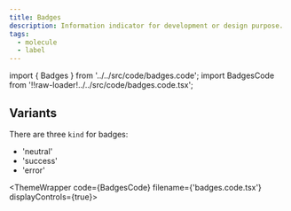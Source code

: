 ```yaml
---
title: Badges
description: Information indicator for development or design purpose.
tags:
  - molecule
  - label
---
```


<!-- CODE IMPORTS -->

<!-- prettier-ignore -->
import { Badges } from '../../src/code/badges.code'; 
import BadgesCode from '!!raw-loader!../../src/code/badges.code.tsx';

<!-- END CODE IMPORTS -->

<DocHeader props={props}/>

## Variants

There are three `kind` for badges:

- 'neutral'
- 'success'
- 'error'

<!-- prettier-ignore -->
<ThemeWrapper
  code={BadgesCode}
  filename={'badges.code.tsx'}
  displayControls={true}>
  <Badges />
</ThemeWrapper>
